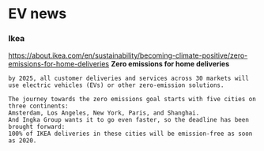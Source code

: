 # EV news


### Ikea
https://about.ikea.com/en/sustainability/becoming-climate-positive/zero-emissions-for-home-deliveries
**Zero emissions for home deliveries**
```
by 2025, all customer deliveries and services across 30 markets will use electric vehicles (EVs) or other zero-emission solutions.

The journey towards the zero emissions goal starts with five cities on three continents:
Amsterdam, Los Angeles, New York, Paris, and Shanghai.
And Ingka Group wants it to go even faster, so the deadline has been brought forward:
100% of IKEA deliveries in these cities will be emission-free as soon as 2020.
```

